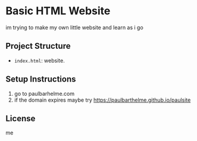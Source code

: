 # Basic HTML Website

im trying to make my own little website and learn as i go

## Project Structure

- `index.html`: website.

## Setup Instructions

1. go to paulbarhelme.com
2. if the domain expires maybe try https://paulbarthelme.github.io/paulsite

## License

me
